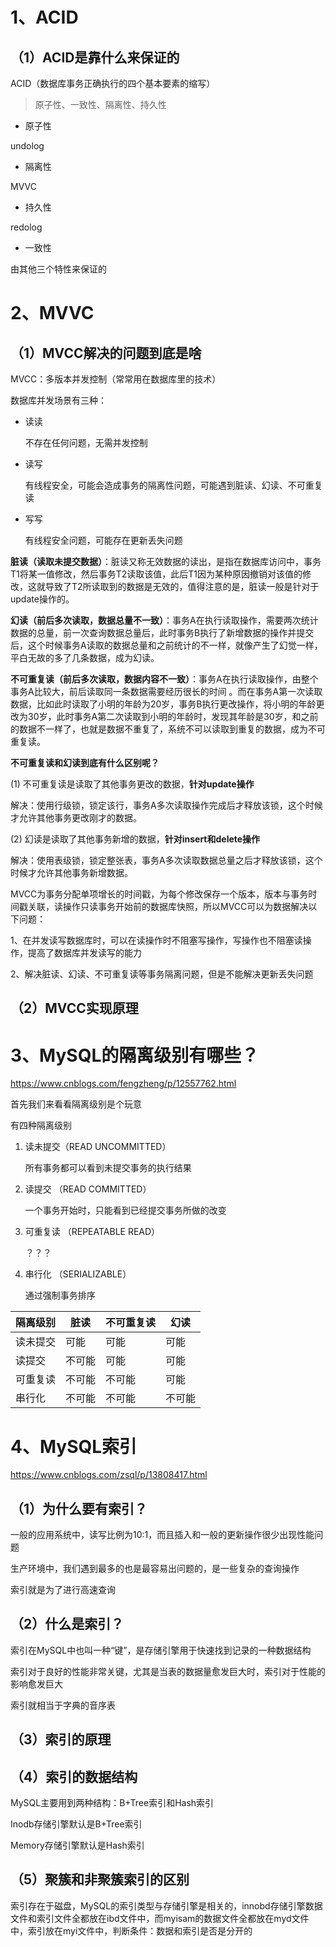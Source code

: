 # 1、ACID

## （1）ACID是靠什么来保证的

ACID（数据库事务正确执行的四个基本要素的缩写）

> 原子性、一致性、隔离性、持久性

- 原子性

undolog

- 隔离性

MVVC

- 持久性

redolog

- 一致性

由其他三个特性来保证的



# 2、MVVC

## （1）MVCC解决的问题到底是啥

MVCC：多版本并发控制（常常用在数据库里的技术）

数据库并发场景有三种：

- 读读

  不存在任何问题，无需并发控制

- 读写

  有线程安全，可能会造成事务的隔离性问题，可能遇到脏读、幻读、不可重复读

- 写写

  有线程安全问题，可能存在更新丢失问题

**脏读（读取未提交数据）**：脏读又称无效数据的读出，是指在数据库访问中，事务T1将某一值修改，然后事务T2读取该值，此后T1因为某种原因撤销对该值的修改，这就导致了T2所读取到的数据是无效的，值得注意的是，脏读一般是针对于update操作的。

**幻读（前后多次读取，数据总量不一致）**：事务A在执行读取操作，需要两次统计数据的总量，前一次查询数据总量后，此时事务B执行了新增数据的操作并提交后，这个时候事务A读取的数据总量和之前统计的不一样，就像产生了幻觉一样，平白无故的多了几条数据，成为幻读。

**不可重复读（前后多次读取，数据内容不一致）**：事务A在执行读取操作，由整个事务A比较大，前后读取同一条数据需要经历很长的时间 。而在事务A第一次读取数据，比如此时读取了小明的年龄为20岁，事务B执行更改操作，将小明的年龄更改为30岁，此时事务A第二次读取到小明的年龄时，发现其年龄是30岁，和之前的数据不一样了，也就是数据不重复了，系统不可以读取到重复的数据，成为不可重复读。

**不可重复读和幻读到底有什么区别呢？**

(1) 不可重复读是读取了其他事务更改的数据，**针对update操作**

解决：使用行级锁，锁定该行，事务A多次读取操作完成后才释放该锁，这个时候才允许其他事务更改刚才的数据。

(2) 幻读是读取了其他事务新增的数据，**针对insert和delete操作**

解决：使用表级锁，锁定整张表，事务A多次读取数据总量之后才释放该锁，这个时候才允许其他事务新增数据。

MVCC为事务分配单项增长的时间戳，为每个修改保存一个版本，版本与事务时间戳关联，读操作只读事务开始前的数据库快照，所以MVCC可以为数据解决以下问题：

​	1、在并发读写数据库时，可以在读操作时不阻塞写操作，写操作也不阻塞读操作，提高了数据库并发读写的能力

​	2、解决脏读、幻读、不可重复读等事务隔离问题，但是不能解决更新丢失问题

## （2）MVCC实现原理



# 3、MySQL的隔离级别有哪些？

https://www.cnblogs.com/fengzheng/p/12557762.html

首先我们来看看隔离级别是个玩意

有四种隔离级别

1. 读未提交（READ UNCOMMITTED）

   所有事务都可以看到未提交事务的执行结果

2. 读提交 （READ COMMITTED）

   一个事务开始时，只能看到已经提交事务所做的改变

3. 可重复读 （REPEATABLE READ）

   ？？？

4. 串行化 （SERIALIZABLE）

   通过强制事务排序

| 隔离级别 | 脏读   | 不可重复读 | 幻读   |
| -------- | ------ | ---------- | ------ |
| 读未提交 | 可能   | 可能       | 可能   |
| 读提交   | 不可能 | 可能       | 可能   |
| 可重复读 | 不可能 | 不可能     | 可能   |
| 串行化   | 不可能 | 不可能     | 不可能 |



# 4、MySQL索引

https://www.cnblogs.com/zsql/p/13808417.html

## （1）为什么要有索引？

一般的应用系统中，读写比例为10:1，而且插入和一般的更新操作很少出现性能问题

生产环境中，我们遇到最多的也是最容易出问题的，是一些复杂的查询操作

索引就是为了进行高速查询

## （2）什么是索引？

索引在MySQL中也叫一种“键”，是存储引擎用于快速找到记录的一种数据结构

索引对于良好的性能非常关键，尤其是当表的数据量愈发巨大时，索引对于性能的影响愈发巨大

索引就相当于字典的音序表

## （3）索引的原理

## （4）索引的数据结构

MySQL主要用到两种结构：B+Tree索引和Hash索引

Inodb存储引擎默认是B+Tree索引

Memory存储引擎默认是Hash索引

## （5）聚簇和非聚簇索引的区别

索引存在于磁盘，MySQL的索引类型与存储引擎是相关的，innobd存储引擎数据文件和索引文件全都放在ibd文件中，而myisam的数据文件全都放在myd文件中，索引放在myi文件中，判断条件：数据和索引是否是分开的

